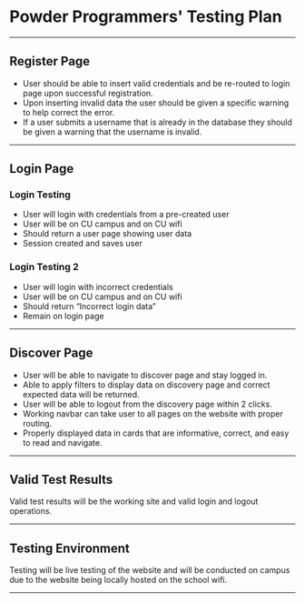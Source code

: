 # Powder Programmers' Testing Plan

---

## Register Page
* User should be able to insert valid credentials and be re-routed to login page upon successful registration.
* Upon inserting invalid data the user should be given a specific warning to help correct the error.
* If a user submits a username that is already in the database they should be given a warning that the username is invalid.

---

## Login Page
### Login Testing
* User will login with credentials from a pre-created user
* User will be on CU campus and on CU wifi
* Should return a user page showing user data
* Session created and saves user

### Login Testing 2
* User will login with incorrect credentials
* User will be on CU campus and on CU wifi
* Should return “Incorrect login data”
* Remain on login page

---

## Discover Page
* User will be able to navigate to discover page and stay logged in.
* Able to apply filters to display data on discovery page and correct expected data will be returned.
* User will be able to logout from the discovery page within 2 clicks.
* Working navbar can take user to all pages on the website with proper routing.
* Properly displayed data in cards that are informative, correct, and easy to read and navigate.

---

## Valid Test Results
Valid test results will be the working site and valid login and logout operations.

---

## Testing Environment
Testing will be live testing of the website and will be conducted on campus due to the website being locally hosted on the school wifi.

---